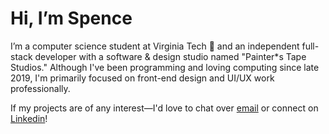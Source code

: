 # Hi, I’m Spence

I’m a computer science student at Virginia Tech 🦃 and an independent full-stack developer with a software & design studio named "Painter*s Tape Studios." Although I've been programming and loving computing since late 2019, I'm primarily focused on front-end design and UI/UX work professionally.  

If my projects are of any interest—I'd love to chat over [email](mailto:sjsteadman05@gmail.com) or connect on [Linkedin](https://www.linkedin.com/in/spencer-steadman/)! 


<!---
steadman1/steadman1 is a ✨ special ✨ repository because its `README.md` (this file) appears on your GitHub profile.
You can click the Preview link to take a look at your changes.
--->
